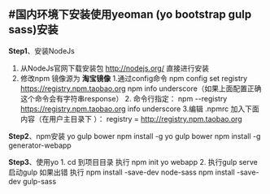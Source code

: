 #国内环境下安装使用yeoman (yo bootstrap gulp sass)安装
------------------------------------------

**Step1**、安装NodeJs

 1. 从NodeJs官网下载安装包 http://nodejs.org/ 直接进行安装
 2. 修改npm 镜像源为 **淘宝镜像** 
    1.通过config命令
    npm config set registry https://registry.npm.taobao.org 
    npm info underscore（如果上面配置正确这个命令会有字符串response）
    2. 命令行指定：
    npm --registry https://registry.npm.taobao.org info underscore
    3.编辑 .npmrc 加入下面内容（在用户主目录下 ）：
    registry = http://registry.npm.taobao.org

**Step2**、npm安装 yo gulp bower 
    npm install -g yo gulp bower
    npm install -g generator-webapp
    
**Step3**、使用yo
    1. cd 到项目目录 执行
    npm init
    yo webapp
    2. 执行gulp serve 启动gulp
    如果出错 执行 
    npm install -save-dev node-sass
    npm install -save-dev gulp-sass